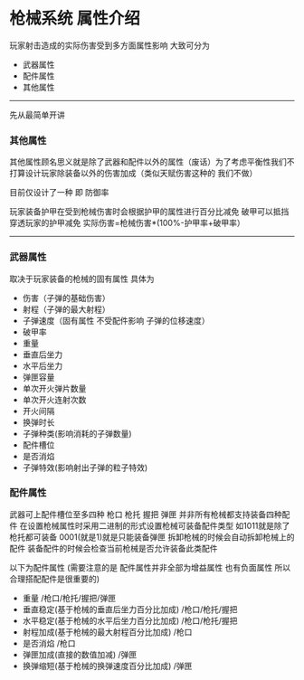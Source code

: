 # 枪械系统 属性介绍

玩家射击造成的实际伤害受到多方面属性影响
大致可分为

- 武器属性
- 配件属性
- 其他属性

---

先从最简单开讲

### 其他属性

其他属性顾名思义就是除了武器和配件以外的属性（废话）为了考虑平衡性我们不打算设计玩家除装备以外的伤害加成（类似天赋伤害这种的 我们不做）

目前仅设计了一种 即 防御率

玩家装备护甲在受到枪械伤害时会根据护甲的属性进行百分比减免
破甲可以抵挡穿透玩家的护甲减免
实际伤害=枪械伤害*(100%-护甲率+破甲率）

---

### 武器属性

取决于玩家装备的枪械的固有属性
具体为

- 伤害（子弹的基础伤害）
- 射程（子弹的最大射程）
- 子弹速度（固有属性 不受配件影响 子弹的位移速度）
- 破甲率
- 重量
- 垂直后坐力
- 水平后坐力
- 弹匣容量
- 单次开火弹片数量
- 单次开火连射次数
- 开火间隔
- 换弹时长
- 子弹种类(影响消耗的子弹数量)
- 配件槽位
- 是否消焰
- 子弹特效(影响射出子弹的粒子特效)

### 配件属性
武器可上配件槽位至多四种
枪口 枪托 握把 弹匣
并非所有枪械都支持装备四种配件
在设置枪械属性时采用二进制的形式设置枪械可装备配件类型
如1011就是除了枪托都可装备
0001(就是1)就是只能装备弹匣
拆卸枪械的时候会自动拆卸枪械上的配件
装备配件的时候会检查当前枪械是否允许装备此类配件

以下为配件属性
(需要注意的是 配件属性并非全部为增益属性 也有负面属性 所以合理搭配配件是很重要的)

- 重量 /枪口/枪托/握把/弹匣
- 垂直稳定(基于枪械的垂直后坐力百分比加成) /枪口/枪托/握把
- 水平稳定(基于枪械的水平后坐力百分比加成) /枪口/枪托/握把
- 射程加成(基于枪械的最大射程百分比加成) /枪口
- 是否消焰 /枪口
- 弹匣加成(直接的数值加减)  /弹匣
- 换弹缩短(基于枪械的换弹速度百分比加成) /弹匣
